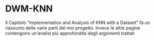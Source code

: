 # DWM-KNN
Il Capitolo "Implementation and Analysis of KNN with a Dataset" fà un 
riassunto delle varie parti del mio progetto. Invece le altre pagine
contengono un'analisi più approfondita degli argomenti trattati